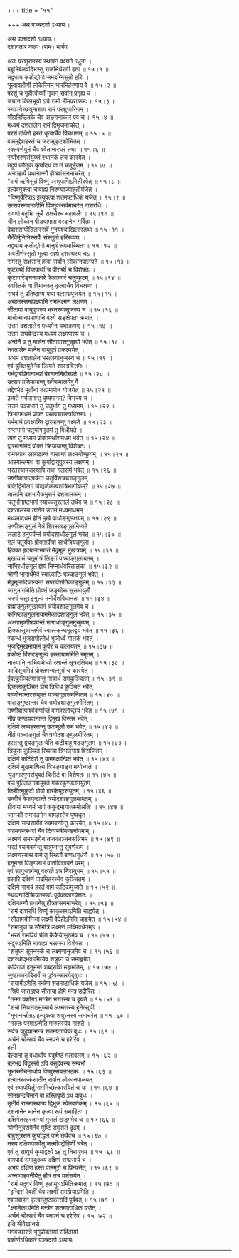 +++
title = "१५"

+++
अथ पञ्चदशो ऽध्यायः।

अथ पञ्चदशो ऽध्यायः।  
दशावतार कल्पः (रामः) भार्गवः  
    
अतः परशुरामस्य स्थापनं वक्ष्यते ऽधुना ।  
बहुभिर्बलवद्भिस्तु राजभिर्धरणी हता ॥ १५।१ ॥  
तद्वधाय कृतोद्योगो जमदग्निसुतो हरिः ।  
भूत्वावतीर्णो लोकेस्मिन् भारनिर्हरणाय वै ॥ १५।२ ॥  
परशुं च गृहीत्वोर्व्यां नृपान् सर्वान् प्रगृह्य च ।  
जघान किलभूयो ऽपि रामो भीमपराक्रमः ॥ १५।३ ॥  
स्थापयेच्छत्रुनाशाय रामं परशुधारिणम् ।  
श्रीप्रतिष्ठितके चैव अङ्गनाकार एव च ॥ १५।४ ॥  
मध्यमं दशतालेन रामं द्विभुजमाचरेत् ।  
परशं दक्षिणे हस्ते धृत्वाचैव विचक्षणम् ॥ १५।५ ॥  
वाममुद्देशहस्तं च जटामुकुटशोभितम् ।  
रक्तवर्णयुतं चैव श्वेताम्बरधरं तथा ॥ १५।६ ॥  
सर्पाभरणसंयुक्तं स्थानकं तत्र कारयेत् ।  
तद्रूपं कौतुकं कुर्यादथ वा तं चतुर्भुजम् ॥ १५।७ ॥  
अन्वाहार्ये प्रधानाग्नौ हौत्रशंसनमाचरेत् ।  
"रामं ऋषिसुतं विष्णुं परशुपाणिऽमितीरयेत् ॥ १५।८ ॥  
इत्येवमुक्त्वा चावाह्य निरुप्याज्याहुतीर्यजेत् ।  
"विष्णुर्वरिष्ठऽ इत्युक्त्वा शतमष्टाधिकं यजेत् ॥ १५।९ ॥  
उत्सवस्नपनादीनि विष्णुवत्सर्वमाचरेत् दाशरधिः ।  
रावणो बहुभिः क्रूरै राक्षसैश्च महाबलैः ॥ १५।१० ॥  
त्रीन् लोकान् पीडयामास वरदानेन गर्वितः ।  
देवास्सम्पीडितास्सर्वे मुनयश्चाखिलास्तथा ॥ १५।११ ॥  
तैर्देवैर्मुनिभिस्सर्वैः संस्तुतो हरिरव्ययः ।  
तद्वधाय कृतोद्योगो मानुषं रूपमास्थितः ॥ १५।१२ ॥  
अवतीर्णस्सुतो भूत्वा राज्ञो दशरथस्य चऽ ।  
रामस्तु राक्षसान् हत्वा सर्वान् लोकानपालयते ॥ १५।१३ ॥  
पुष्ट्यर्थी विजयार्थी च वीरार्थी च विशेषतः ।  
कूटागारेङ्गनाकारे फेलाकारं चतुष्फुटम् ॥ १५।१४ ॥  
स्वस्तिकं वा विमानस्तु कृत्वाचैव विचक्षणः ।  
राघवं तु प्रतिष्ठाप्य यथा वत्सम्प्रपूजयेत् ॥ १५।१५ ॥  
अथातस्सम्प्रवक्ष्यामि रामलक्ष्मण लक्षणम् ।  
सीताया वायुपुत्रस्य भरतस्यासुजस्य च ॥ १५।१६ ॥  
मानोन्मानप्रमाणानि वक्ष्ये सङ्क्षेपतः क्रमात् ।  
उत्तमं दशतालेन मध्यमेन यथाक्रमम् ॥ १५।१७ ॥  
उत्तमं राघवेन्द्रस्य मध्यमं लक्ष्मणस्य च ।  
अन्तेनै व तु मासेन सीतायास्तूच्छ्रयो भवेत् ॥ १५।१८ ॥  
नवतालेन मानेन वायुपुत्रं प्रकल्पयेत् ।  
अधमं दशतालेन भरतस्यानुजस्य च ॥ १५।१९ ॥  
एवं युक्तियुतेनैव क्रियते शास्त्रवित्तमैः ।  
गर्भद्वारविमानाभ्यां बेरमानमिहोच्यते ॥ १५।२० ॥  
उत्सव प्रतिमायान्तु सर्वेषामालयेषु वै ।  
तद्देवभेदं मूर्तीनां तत्प्रमाणेन योजयेत् ॥ १५।२१ ॥  
इष्यते गर्भमानन्तु पुष्यमानम्? विभज्य च ।  
उत्तमं पञ्चभागं तु चतुर्भागं तु मध्यमम् ॥ १५।२२ ॥  
त्रिभागमधमं प्रोक्तं यथावच्छास्त्रवित्तमाः ।  
गर्भमानं प्रवक्ष्यन्ति द्वारमानन्तु वक्ष्यते ॥ १५।२३ ॥  
सप्तभागे चतुर्भागमुत्तमं तु विधीयते ।  
त्षंशं तु मध्यमं प्रोक्तमर्थांशमधमं भवेत् ॥ १५।२४ ॥  
द्वारमानमिदं प्रोक्तं क्रियायान्तु विशेषतः ।  
रामस्याथ ललाटान्तं नासान्तं लक्ष्मणोच्छ्रयम् ॥ १५।२५ ॥  
आस्यान्तमथ वा कुर्याद्वायुपुत्रस्य लक्षणम् ।  
भरतस्यामजस्यापि तथा गलसमं भवेत् ॥ १५।२६ ॥  
उष्णीषात्पादपर्यन्तं चतुर्विंशच्छताङ्गुलम् ।  
षष्टिद्विगोलगं विद्यादेकत्षंशत्रिभागीकम्? ॥ १५।२७ ॥  
तालानि दशभागैकमुत्तमं दशतालकम् ।  
चतुर्भागाष्टभागं स्याच्चतुस्तालं तथैव च ॥ १५।२८ ॥  
दशतालस्य त्षंशेन उत्तमं मध्यमाधमम् ।  
मध्यमादधमं हीनं मुखे वार्धाङ्गुलक्षयम् ॥ १५।२९ ॥  
उष्णीषमङ्गुलं नेत्रं शिरस्त्षङ्गुलमिष्यते ।  
ललाटे हनुपर्यन्तं त्रयोदशार्धाङ्गुलं भवेत् ॥ १५।३० ॥  
गलं चतुर्यवाः प्रोक्ताग्रीवा सार्धत्रियङ्गुला ।  
हिक्का हृदयानाभ्यन्तं मेढ्रमूलं मुखत्रयम् ॥ १५।३१ ॥  
मुखायामं चतुर्मात्रं लिङ्गं पञ्चाङ्गुलायतम् ।  
नाभिरर्धाङ्गुलं ज्ञेयं निम्नार्धवरितालका ॥ १५।३२ ॥  
श्रोणी भागार्धमेवं स्यात्कटिः पञ्चाङ्गुलं भवेत् ।  
मेढ्रमूलादिजान्वन्तं सप्तविंशतिकाङ्गुलम् ॥ १५।३३ ॥  
जानुभागमिति प्रोक्तं जङ्घोरू सुसमायुतौ ।  
चरणं चतुरङ्गुल्यं मनोर्देशविधानतः ॥ १५।३४ ॥  
ब्रह्माङ्गुलमूखायामं त्रयोदशाङ्गुलमेव च ।  
कनिष्ठाङ्गुलमायाममेकादशाङ्गुलं भवेत् ॥ १५।३५ ॥  
अक्ष्णामुष्णीषपर्यन्तं भागार्धाङ्गुलमुच्छ्रयम् ।  
हिक्कासूत्रान्तमेवं स्वात्स्कन्धमूलद्वयं भवेत् ॥ १५।३६ ॥  
स्कन्धं भुजसमोत्सेधं भुजोर्ध्वं गोलकं भवेत् ।  
भुजद्विमुखमायामं कूर्परं च कलायतम् ॥ १५।३७ ॥  
प्रकोष्ठं विंशदङ्गुल्यं हस्तायाममिति स्मृतम् ।  
नास्यानि नाभिवामेभ्यो रक्षान्तं सूत्रदक्षिणम् ॥ १५।३८ ॥  
आदिसूत्रमिदं प्रोक्तमन्यत्सूत्रं च कारयेत् ।  
ईषत्कुञ्चितमात्रन्तु मात्रार्धं समकुञ्चितम् ॥ १५।३९ ॥  
द्विकलाकुञ्चितं ज्ञेयं त्रिविधं कुञ्चितं भवेत् ।  
पाष्णोन्य्रन्तरसंयुक्तं पञ्चागुलसमन्वितम् ॥ १५।४० ॥  
पादाङ्गुष्ठान्तरं चैव त्रयोदशाङ्गुलमीरितम् ।  
उष्णीषात्पार्श्वकर्णान्तं वामहस्तोच्छ्रयं भवेत् ॥ १५।४१ ॥  
नीव्रं कण्ठयवानान्त द्विमुखं विस्तरं भवेत् ।  
दक्षिणे लम्बहस्तन्तु ऊरुमूलौ समं भवेत् ॥ १५।४२ ॥  
नीव्रं पञ्चाङ्गुलं चैवत्रयोदशाङ्गुलमीरितम् ।  
हस्तन्तु द्व्यङ्गुल चेति कटीबाहू षडङ्गुलम् ॥ १५।४३ ॥  
त्रियुजा कुञ्चितं स्थित्या त्रिभङ्गाग्र विराजितम् ।  
दक्षिणे कटिदेशे तु वाममक्षान्वितं भवेत् ॥ १५।४४ ॥  
दक्षिणं मुखमाश्रित्य त्रिभङ्गाङ्ग मथोच्यते ।  
श्रुङ्गारगुणसंयुक्तं किरीटं वा विशेषतः ॥ १५।४५ ॥  
वज्रं पुल्लिङ्गवायुक्तं मकरकुण्डलमंयुतम् ।  
किरीटमुकुटौ ज्ञेयो हारकेयूरसंयुतम् ॥ १५।४६ ॥  
उष्णीषं केशपृष्ठान्ते त्रयोदशाङ्गुलमायतम् ।  
ग्रीवायां मध्यमं भागं ककुद्भागात्क्रमोन्नतिः ॥ १५।४७ ॥  
जानकीं समभङ्गेन वामहस्तेव पुष्पधृत् ।  
दक्षिणं सम्प्रसार्यैव रुक्मवर्णान्तु कारयेत् ॥ १५।४८ ॥  
श्यामवस्त्रधरां चैव दिव्यस्त्रीमण्डनोपमाम् ।  
लक्ष्मणं समभङ्गेन तप्तकाञ्चनसन्निभम् ॥ १५।४९ ॥  
भरतं श्यामवर्णन्तु शत्रुघ्नन्तु सुवर्णकम् ।  
लक्ष्मणस्याथ वामे तु स्थितौ बाणधनुर्धरौ ॥ १५।५० ॥  
हनूमन्तं पिङ्गलाभं वार्ताविज्ञापने परम् ।  
एवं सायुधवर्गन्तु वक्ष्यते ऽत्र निरायुधम् ॥ १५।५१ ॥  
प्रसारि दक्षिणं पादमितरच्चैव कुञ्चितम् ।  
दक्षिणे नाभयं हस्तं वामं कटिकमुच्यते ॥ १५।५२ ॥  
स्थापनादिक्रियास्सर्वाः पूर्ववत्कारयेत्ततः ।  
दक्षिणाग्नौ प्रधानेतु हौत्रशंसनमाचरेत् ॥ १५।५३ ॥  
"रामं दाशरथिं विष्णुं काकुत्स्थऽमिति चाह्वयेत् ।  
"सीतामयोनिजां लक्ष्मीं वैदेहीऽमिति चाह्वयेत् ॥ १५।५४ ॥  
"रामानुजं च सौमित्रिं लक्ष्मणं लक्ष्मिवर्धनम्ऽ ।  
"भरतं रामप्रियं चेति कैकैयीसुतमेव च ॥ १५।५५ ॥  
सद्वृत्तऽमिति चावाह्य भरतस्य विशेषतः ।  
"शत्रुघ्नं सुमनस्कं च लक्ष्मणानुजमेव च ॥ १५।५६ ॥  
दशरथोद्भवऽमित्येव शत्रुघ्नं च समाह्वयेत्   
कपिराजं हनूमन्तं शब्दराशिं महामतिम्, ॥ १५।५७ ॥  
जुष्टाकारादिसर्वं च पूर्ववत्कारयेद्बुधः ।  
"रायामीऽशेति मन्त्रेण शतमष्टाधिकं यजेत् ॥ १५।५८ ॥  
"श्रिये जातऽश्च सीताया होमे मन्त्र उदीरितः ।  
"तन्मा यशोग्रऽ मन्त्रेण भरतस्य च हूयते ॥ १५।५९ ॥  
"शन्नो निधत्ताऽमुच्चार्य लक्ष्मणस्य हुनेत्सुधीः ।  
"भूमानन्तोग्रऽ इत्युक्त्वा शत्रुघ्नस्य समाचरेत् ॥ १५।६० ॥  
"मरुतः परमाऽत्मेति मारुतस्येव मारुते ।  
सर्वत्र जुहुयान्मन्त्रं शतमष्टाधिकं बुधः ॥ १५।६१ ॥  
अर्चनं चोत्सवं चैव स्नपने च हरेरिव ।  
हली   
दैत्यानां तु वधार्थाय यदुश्रेष्ठं मलाबलम् ॥ १५।६२ ॥  
बलभद्रं विदुस्सो ऽपि वसुदेवस्य सम्बभौ ।  
भूभारमोचनार्थाय विष्णुस्सबलभद्रकः ॥ १५।६३ ॥  
हत्वानरककंसादीन् सर्वान् लोकानपालयत् ।  
एवं स्थापयितुं राममिच्छेत्कारयितं च यः ॥ १५।६४ ॥  
सोमछन्दविमाने वा हस्तिपृष्ठे ऽथ वाबुधः ।  
तृतीयं राममास्थाप्य द्विभुजं स्वेतवर्णकम् ॥ १५।६५ ॥  
दशतानेन मानेन कृत्वा रूपं समाहितः ।  
दक्षिणेतरहस्ताभ्यां मुसलं खड्गमेव च ॥ १५।६६ ॥  
श्रोणीनूत्रसमेनैव मुष्टिं समुसलं दृढम् ।  
बाहुसूत्रसमं कुर्याद्धलं वामे तथैवच ॥ १५।६७ ॥  
तस्य दक्षिणपार्श्वेतु लक्ष्मीवद्रोहिणीं चरेत् ।  
एवं तु सायुधं कुर्याद्वक्ष्ये ऽहं तु निरायुधम् ॥ १५।६८ ॥  
वामपादं समाकुञ्च्य दक्षिणं सम्प्रसार्य च ।  
अभयं दक्षिणं हस्तं वाममूरौ च विन्यसेत् ॥ १५।६९ ॥  
अग्नावाहवनीयेतु हौत्रं तत्र प्रशंसयेत् ।  
"रामं यदुवरं विष्णुं हलायुधऽमितिक्रमात् ॥ १५।७० ॥  
"इन्दिरां रेवतीं चैव लक्ष्मीं रामप्रियाऽमिति ।  
एवमावाहनं कृत्वाजुष्टाकारादि पूर्ववत् ॥ १५।७१ ॥  
"क्ष्मामेकाऽमिति मन्त्रेण शतमष्टाधिकं यजेत् ।  
अर्चनं चोत्सवं चैव स्नपनं च हरेरिव ॥ १५।७२ ॥  
इति श्रीवैखानसे  
भगवच्छास्त्रे भृगुप्रोक्तायां संहितायां  
प्रकीर्णऽधिकारे पञ्चदशो ऽध्यायः

_____________________________________________________________
